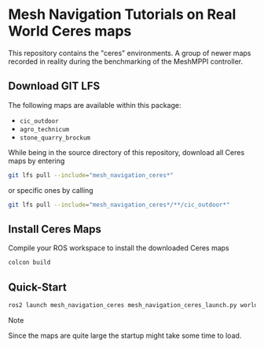 # Mesh Navigation Tutorials on Real World Ceres maps

This repository contains the "ceres" environments. A group of newer maps recorded in reality during the benchmarking of the MeshMPPI controller.

## Download GIT LFS

The following maps are available within this package:

- `cic_outdoor`
- `agro_technicum`
- `stone_quarry_brockum`

While being in the source directory of this repository, download all Ceres maps by entering

```bash
git lfs pull --include="mesh_navigation_ceres*"
```

or specific ones by calling

```bash
git lfs pull --include="mesh_navigation_ceres*/**/cic_outdoor*"
```

## Install Ceres Maps

Compile your ROS workspace to install the downloaded Ceres maps

```bash
colcon build
```

## Quick-Start

```bash
ros2 launch mesh_navigation_ceres mesh_navigation_ceres_launch.py world_name:=cic_outdoor
```

> [!NOTE]
> Since the maps are quite large the startup might take some time to load.


